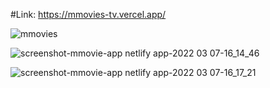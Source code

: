 #Link:  https://mmovies-tv.vercel.app/

![mmovies](https://user-images.githubusercontent.com/61586802/167707266-f7211427-058a-4af1-98de-7f523af873d8.png)

![screenshot-mmovie-app netlify app-2022 03 07-16_14_46](https://user-images.githubusercontent.com/61586802/157062714-20933f6a-a4f9-40c0-93b1-ce8c688d29aa.png)


![screenshot-mmovie-app netlify app-2022 03 07-16_17_21](https://user-images.githubusercontent.com/61586802/157062729-9057bf1e-5aa9-459f-a6df-eaa2db5dc99b.png)
